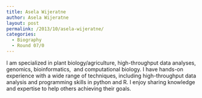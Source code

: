 ```yaml
---
title: Asela Wijeratne
author: Asela Wijeratne
layout: post
permalink: /2013/10/asela-wijeratne/
categories:
  - Biography
  - Round 07/0
---
```

I am specialized in plant biology/agriculture, high-throughput data analyses, genomics, bioinformatics,  and computational biology. I have hands-on experience with a wide range of techniques, including high-throughput data analysis and programming skills in python and R. I enjoy sharing knowledge and expertise to help others achieving their goals.